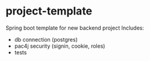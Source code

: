 # project-template
Spring boot template for new backend project
Includes:
- db connection (postgres)
- pac4j security (signin, cookie, roles)
- tests

